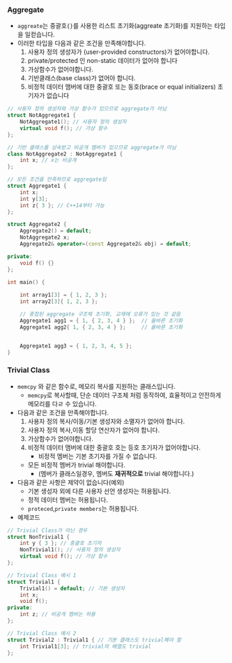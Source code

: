 ### Aggregate
- `aggreate`는 중괄호`{}`를 사용한 리스트 초기화(aggreate 초기화)를 지원하는 타입을 일컫습니다.
- 이러한 타입을 다음과 같은 조건을 만족해야합니다.
	 1. 사용자 정의 생성자가 (user-provided constructors)가 없어야합니다.
	 2. private/protected 인 non-static 데이터가 없어야 합니다
	 3. 가상함수가 없어야합니다.
	 4. 기반클래스(base class)가 없어야 합니다.
	 5. 비정적 데이터 맴버에 대한 중괄호 또는 동호(brace or equal initializers) 초기자가 없습니다 

``` C++
// 사용자 정의 생성자와 가상 함수가 있으므로 aggregate가 아님
struct NotAggregate1 {
    NotAggregate1(); // 사용자 정의 생성자
    virtual void f(); // 가상 함수
};

// 기반 클래스를 상속받고 비공개 멤버가 있으므로 aggregate가 아님
class NotAggregate2 : NotAggregate1 {
    int x; // x는 비공개
};

// 모든 조건을 만족하므로 aggregate임
struct Aggregate1 {
    int x;
    int y[3];
    int z{ 3 }; // C++14부터 가능
};

struct Aggregate2 {
    Aggregate2() = default;
    NotAggregate2 x;
    Aggregate2& operator=(const Aggregate2& obj) = default; 

private:
    void f() {} 
};

int main() {
    
    int array1[3] = { 1, 2, 3 };
    int array2[3]{ 1, 2, 3 };

    // 중첩된 aggregate 구조체 초기화, 교재에 오류가 있는 것 같음
    Aggregate1 agg1 = { 1, { 2, 3, 4 } };  // 올바른 초기화
    Aggregate1 agg2{ 1, { 2, 3, 4 } };     // 올바른 초기화


    Aggregate1 agg3 = { 1, 2, 3, 4, 5 };
}

```
### Trivial Class
- `memcpy` 와 같은 함수로, 메모리 복사를 지원하는 클래스입니다. 
	- `memcpy`로 복사할때, 단순 데이터 구조체 처럼 동작하여, 효율적이고 안전하게 메모리를 다ㄹ 수 있습니다. 
- 다음과 같은 조건을 만족해야합니다.
	1. 사용자 정의 복사/이동/기본 생성자와 소멸자가 없어야 합니다.
	2. 사용자 정의 복사,이동 할당 연산자가 없어야 합니다.
	3. 가상함수가 없어야합니다.
	4. 비정적 데이터 맴버에 대한 중괄호 호는 등호 초기자가 없어야합니다.
		- 비정적 멤버는 기본 초기자를 가질 수 없습니다.
	- 모든 비정적 멤버가 trivial 해야합니다.
		- (멤버가 클래스일경우, 멤버도 **재귀적으로** trivial 해야합니다.)
- 다음과 같은 사항은 제약이 없습니다(예외)
	- 기본 생성자 외에 다른 사용자 선언 생성자는 허용됩니다.
	- 정적 데이터 멤버는 허용됩니다.
	- `proteced`,`private members`는 허용됩니다.
- 예제코드
```C++
// Trivial Class가 아닌 경우
struct NonTrivial1 {
    int y { 3 }; // 중괄호 초기자
    NonTrivial1(); // 사용자 정의 생성자
    virtual void f(); // 가상 함수
};

// Trivial Class 예시 1
struct Trivial1 {
    Trivial1() = default; // 기본 생성자
    int x;
    void f();
private:
    int z; // 비공개 멤버는 허용
};

// Trivial Class 예시 2
struct Trivial2 : Trivial1 { // 기본 클래스도 trivial해야 함
    int Trivial1[3]; // trivial의 배열도 trivial
};

```
